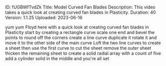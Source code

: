 ID: fUGBWfTvdZk
Title: Model Curved Fan Blades
Description: This video takes a quick look at creating curved fan blades in Plasticity.
Duration: 40
Version: 1.1.25
Uploaded: 2023-06-16

yum yum
Floyd here with a quick look at creating
curved fan blades in Plasticity start
by creating a rectangle curve scale one
end and bevel the points to round off
the corners create a line curve
duplicate it rotate it and move it to
the other side of the main curve
Loft the two line curves to create a
sheet then use the first curve to cut
the sheet remove the outer sheet
thicken the remaining sheet to create a
solid radial array with a count of five
add a cylinder solid in the middle and
you're all set

